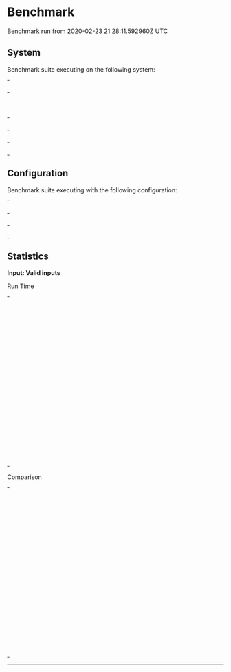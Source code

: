 # Benchmark

Benchmark run from 2020-02-23 21:28:11.592960Z UTC

## System

Benchmark suite executing on the following system:

<table style="width: 1%">
  <tr>
    <th style="width: 1%; white-space: nowrap">Operating System</th>
    <td>macOS</td>
  </tr><tr>
    <th style="white-space: nowrap">CPU Information</th>
    <td style="white-space: nowrap">Intel(R) Core(TM) i9-9880H CPU @ 2.30GHz</td>
  </tr><tr>
    <th style="white-space: nowrap">Number of Available Cores</th>
    <td style="white-space: nowrap">16</td>
  </tr><tr>
    <th style="white-space: nowrap">Available Memory</th>
    <td style="white-space: nowrap">32 GB</td>
  </tr><tr>
    <th style="white-space: nowrap">Elixir Version</th>
    <td style="white-space: nowrap">1.7.4</td>
  </tr><tr>
    <th style="white-space: nowrap">Erlang Version</th>
    <td style="white-space: nowrap">22.0</td>
  </tr>
</table>

## Configuration

Benchmark suite executing with the following configuration:

<table style="width: 1%">
  <tr>
    <th style="width: 1%">:time</th>
    <td style="white-space: nowrap">5 s</td>
  </tr><tr>
    <th>:parallel</th>
    <td style="white-space: nowrap">1</td>
  </tr><tr>
    <th>:warmup</th>
    <td style="white-space: nowrap">2 s</td>
  </tr>
</table>

## Statistics




__Input: Valid inputs__

Run Time
<table style="width: 1%">
  <tr>
    <th>Name</th>
    <th style="text-align: right">IPS</th>
    <th style="text-align: right">Average</th>
    <th style="text-align: right">Devitation</th>
    <th style="text-align: right">Median</th>
    <th style="text-align: right">99th&nbsp;%</th>
  </tr>
  <tr>
    <td style="white-space: nowrap">Nav to (H)</td>
    <td style="white-space: nowrap; text-align: right">64.16</td>
    <td style="white-space: nowrap; text-align: right">15.59 ms</td>
    <td style="white-space: nowrap; text-align: right">±37.68%</td>
    <td style="white-space: nowrap; text-align: right">14.88 ms</td>
    <td style="white-space: nowrap; text-align: right">34.28 ms</td>
  </tr>
  <tr>
    <td style="white-space: nowrap">Nav to (W)</td>
    <td style="white-space: nowrap; text-align: right">58.65</td>
    <td style="white-space: nowrap; text-align: right">17.05 ms</td>
    <td style="white-space: nowrap; text-align: right">±31.01%</td>
    <td style="white-space: nowrap; text-align: right">16.54 ms</td>
    <td style="white-space: nowrap; text-align: right">36.51 ms</td>
  </tr>
  <tr>
    <td style="white-space: nowrap">Select opt (H)</td>
    <td style="white-space: nowrap; text-align: right">51.88</td>
    <td style="white-space: nowrap; text-align: right">19.27 ms</td>
    <td style="white-space: nowrap; text-align: right">±16.46%</td>
    <td style="white-space: nowrap; text-align: right">18.65 ms</td>
    <td style="white-space: nowrap; text-align: right">38.11 ms</td>
  </tr>
  <tr>
    <td style="white-space: nowrap">Find elem (H)</td>
    <td style="white-space: nowrap; text-align: right">51.69</td>
    <td style="white-space: nowrap; text-align: right">19.35 ms</td>
    <td style="white-space: nowrap; text-align: right">±17.24%</td>
    <td style="white-space: nowrap; text-align: right">18.83 ms</td>
    <td style="white-space: nowrap; text-align: right">39.46 ms</td>
  </tr>
  <tr>
    <td style="white-space: nowrap">Elem display (H)</td>
    <td style="white-space: nowrap; text-align: right">38.91</td>
    <td style="white-space: nowrap; text-align: right">25.70 ms</td>
    <td style="white-space: nowrap; text-align: right">±14.73%</td>
    <td style="white-space: nowrap; text-align: right">25.07 ms</td>
    <td style="white-space: nowrap; text-align: right">51.53 ms</td>
  </tr>
  <tr>
    <td style="white-space: nowrap">Visible text (H)</td>
    <td style="white-space: nowrap; text-align: right">35.54</td>
    <td style="white-space: nowrap; text-align: right">28.14 ms</td>
    <td style="white-space: nowrap; text-align: right">±14.03%</td>
    <td style="white-space: nowrap; text-align: right">27.53 ms</td>
    <td style="white-space: nowrap; text-align: right">55.87 ms</td>
  </tr>
  <tr>
    <td style="white-space: nowrap">Elem display (W)</td>
    <td style="white-space: nowrap; text-align: right">34.20</td>
    <td style="white-space: nowrap; text-align: right">29.24 ms</td>
    <td style="white-space: nowrap; text-align: right">±15.24%</td>
    <td style="white-space: nowrap; text-align: right">28.50 ms</td>
    <td style="white-space: nowrap; text-align: right">62.12 ms</td>
  </tr>
  <tr>
    <td style="white-space: nowrap">Find elem (W)</td>
    <td style="white-space: nowrap; text-align: right">33.30</td>
    <td style="white-space: nowrap; text-align: right">30.03 ms</td>
    <td style="white-space: nowrap; text-align: right">±13.26%</td>
    <td style="white-space: nowrap; text-align: right">29.38 ms</td>
    <td style="white-space: nowrap; text-align: right">59.59 ms</td>
  </tr>
  <tr>
    <td style="white-space: nowrap">Visible text (W)</td>
    <td style="white-space: nowrap; text-align: right">25.29</td>
    <td style="white-space: nowrap; text-align: right">39.54 ms</td>
    <td style="white-space: nowrap; text-align: right">±11.81%</td>
    <td style="white-space: nowrap; text-align: right">38.78 ms</td>
    <td style="white-space: nowrap; text-align: right">71.15 ms</td>
  </tr>
  <tr>
    <td style="white-space: nowrap">Button click (H)</td>
    <td style="white-space: nowrap; text-align: right">18.62</td>
    <td style="white-space: nowrap; text-align: right">53.69 ms</td>
    <td style="white-space: nowrap; text-align: right">±19.68%</td>
    <td style="white-space: nowrap; text-align: right">50.91 ms</td>
    <td style="white-space: nowrap; text-align: right">117.00 ms</td>
  </tr>
  <tr>
    <td style="white-space: nowrap">Fill-in elem (H)</td>
    <td style="white-space: nowrap; text-align: right">13.84</td>
    <td style="white-space: nowrap; text-align: right">72.26 ms</td>
    <td style="white-space: nowrap; text-align: right">±9.01%</td>
    <td style="white-space: nowrap; text-align: right">70.72 ms</td>
    <td style="white-space: nowrap; text-align: right">104.04 ms</td>
  </tr>
  <tr>
    <td style="white-space: nowrap">Fill-in elem (W)</td>
    <td style="white-space: nowrap; text-align: right">13.82</td>
    <td style="white-space: nowrap; text-align: right">72.35 ms</td>
    <td style="white-space: nowrap; text-align: right">±8.83%</td>
    <td style="white-space: nowrap; text-align: right">71.15 ms</td>
    <td style="white-space: nowrap; text-align: right">110.57 ms</td>
  </tr>
  <tr>
    <td style="white-space: nowrap">Button click (W)</td>
    <td style="white-space: nowrap; text-align: right">12.17</td>
    <td style="white-space: nowrap; text-align: right">82.16 ms</td>
    <td style="white-space: nowrap; text-align: right">±11.71%</td>
    <td style="white-space: nowrap; text-align: right">83.46 ms</td>
    <td style="white-space: nowrap; text-align: right">127.96 ms</td>
  </tr>
  <tr>
    <td style="white-space: nowrap">Select opt (W)</td>
    <td style="white-space: nowrap; text-align: right">7.80</td>
    <td style="white-space: nowrap; text-align: right">128.22 ms</td>
    <td style="white-space: nowrap; text-align: right">±9.95%</td>
    <td style="white-space: nowrap; text-align: right">124.93 ms</td>
    <td style="white-space: nowrap; text-align: right">181.44 ms</td>
  </tr>
</table>

Comparison
<table style="width: 1%">
  <tr>
    <th>Name</th>
    <th style="text-align: right">IPS</th>
    <th style="text-align: right">Slower</th>
  <tr>
    <td style="white-space: nowrap">Nav to (H)</td>
    <td style="white-space: nowrap;text-align: right">64.16</td>
    <td>&nbsp;</td>
  </tr>
  <tr>
    <td style="white-space: nowrap">Nav to (W)</td>
    <td style="white-space: nowrap; text-align: right">58.65</td>
    <td style="white-space: nowrap; text-align: right">1.09x</td>
  </tr>
  <tr>
    <td style="white-space: nowrap">Select opt (H)</td>
    <td style="white-space: nowrap; text-align: right">51.88</td>
    <td style="white-space: nowrap; text-align: right">1.24x</td>
  </tr>
  <tr>
    <td style="white-space: nowrap">Find elem (H)</td>
    <td style="white-space: nowrap; text-align: right">51.69</td>
    <td style="white-space: nowrap; text-align: right">1.24x</td>
  </tr>
  <tr>
    <td style="white-space: nowrap">Elem display (H)</td>
    <td style="white-space: nowrap; text-align: right">38.91</td>
    <td style="white-space: nowrap; text-align: right">1.65x</td>
  </tr>
  <tr>
    <td style="white-space: nowrap">Visible text (H)</td>
    <td style="white-space: nowrap; text-align: right">35.54</td>
    <td style="white-space: nowrap; text-align: right">1.81x</td>
  </tr>
  <tr>
    <td style="white-space: nowrap">Elem display (W)</td>
    <td style="white-space: nowrap; text-align: right">34.20</td>
    <td style="white-space: nowrap; text-align: right">1.88x</td>
  </tr>
  <tr>
    <td style="white-space: nowrap">Find elem (W)</td>
    <td style="white-space: nowrap; text-align: right">33.30</td>
    <td style="white-space: nowrap; text-align: right">1.93x</td>
  </tr>
  <tr>
    <td style="white-space: nowrap">Visible text (W)</td>
    <td style="white-space: nowrap; text-align: right">25.29</td>
    <td style="white-space: nowrap; text-align: right">2.54x</td>
  </tr>
  <tr>
    <td style="white-space: nowrap">Button click (H)</td>
    <td style="white-space: nowrap; text-align: right">18.62</td>
    <td style="white-space: nowrap; text-align: right">3.45x</td>
  </tr>
  <tr>
    <td style="white-space: nowrap">Fill-in elem (H)</td>
    <td style="white-space: nowrap; text-align: right">13.84</td>
    <td style="white-space: nowrap; text-align: right">4.64x</td>
  </tr>
  <tr>
    <td style="white-space: nowrap">Fill-in elem (W)</td>
    <td style="white-space: nowrap; text-align: right">13.82</td>
    <td style="white-space: nowrap; text-align: right">4.64x</td>
  </tr>
  <tr>
    <td style="white-space: nowrap">Button click (W)</td>
    <td style="white-space: nowrap; text-align: right">12.17</td>
    <td style="white-space: nowrap; text-align: right">5.27x</td>
  </tr>
  <tr>
    <td style="white-space: nowrap">Select opt (W)</td>
    <td style="white-space: nowrap; text-align: right">7.80</td>
    <td style="white-space: nowrap; text-align: right">8.23x</td>
  </tr>
</table>


<hr/>

